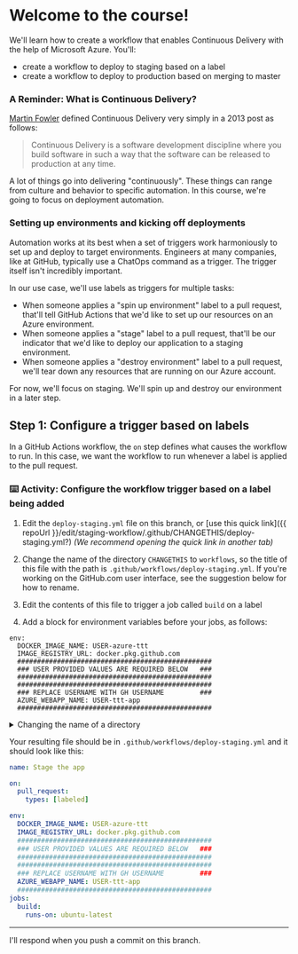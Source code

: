 

# Welcome to the course!

We'll learn how to create a workflow that enables Continuous Delivery with the help of Microsoft Azure. You'll:
- create a workflow to deploy to staging based on a label
- create a workflow to deploy to production based on merging to master

### A Reminder: What is Continuous Delivery?

[Martin Fowler](https://martinfowler.com/bliki/ContinuousDelivery.html) defined Continuous Delivery very simply in a 2013 post as follows:

> Continuous Delivery is a software development discipline where you build software in such a way that the software can be released to production at any time.

A lot of things go into delivering "continuously". These things can range from culture and behavior to specific automation. In this course, we're going to focus on deployment automation.

### Setting up environments and kicking off deployments

Automation works at its best when a set of triggers work harmoniously to set up and deploy to target environments. Engineers at many companies, like at GitHub, typically use a ChatOps command as a trigger. The trigger itself isn't incredibly important.

In our use case, we'll use labels as triggers for multiple tasks:
- When someone applies a "spin up environment" label to a pull request, that'll tell GitHub Actions that we'd like to set up our resources on an Azure environment.
- When someone applies a "stage" label to a pull request, that'll be our indicator that we'd like to deploy our application to a staging environment.
- When someone applies a "destroy environment" label to a pull request, we'll tear down any resources that are running on our Azure account.

For now, we'll focus on staging. We'll spin up and destroy our environment in a later step.

## Step 1: Configure a trigger based on labels

In a GitHub Actions workflow, the `on` step defines what causes the workflow to run. In this case, we want the workflow to run whenever a label is applied to the pull request.

### :keyboard: Activity: Configure the workflow trigger based on a label being added

1. Edit the `deploy-staging.yml` file on this branch, or [use this quick link]({{ repoUrl }}/edit/staging-workflow/.github/CHANGETHIS/deploy-staging.yml?) _(We recommend opening the quick link in another tab)_

2. Change the name of the directory `CHANGETHIS` to `workflows`, so the title of this file with the path is `.github/workflows/deploy-staging.yml`. If you're working on the GitHub.com user interface, see the suggestion below for how to rename.

3. Edit the contents of this file to trigger a job called `build` on a label

4.  Add a block for environment variables before your jobs, as follows:

   ```YML
   env:
     DOCKER_IMAGE_NAME: USER-azure-ttt
     IMAGE_REGISTRY_URL: docker.pkg.github.com
     #################################################
     ### USER PROVIDED VALUES ARE REQUIRED BELOW   ###
     #################################################
     #################################################
     ### REPLACE USERNAME WITH GH USERNAME         ###
     AZURE_WEBAPP_NAME: USER-ttt-app
     #################################################
   ```

<details><summary>Changing the name of a directory</summary>

If you're working locally, rename your file or drag-and-drop the file into the proper directory as you'd normally do. If you're working on GitHub.com, you can change the name of a directory by changing its filename and using the Backspace key until you reach the directory, as follows:
1. In the file name field, click in front of the first character in the file name
1. Press <kbd>Backspace</kbd> or <kbd>Delete</kbd> on your keyboard until you see the path you want to keep. You can continue to press <kbd>Backspace</kbd> even if the text box with the file name is empty. 
1. Enter the new name for your directory.
1. Enter `/` to let GitHub know this should be a new directory.
</details>

Your resulting file should be in `.github/workflows/deploy-staging.yml` and it should look like this:

```yml
name: Stage the app

on: 
  pull_request:
    types: [labeled]

env:
  DOCKER_IMAGE_NAME: USER-azure-ttt
  IMAGE_REGISTRY_URL: docker.pkg.github.com
  #################################################
  ### USER PROVIDED VALUES ARE REQUIRED BELOW   ###
  #################################################
  #################################################
  ### REPLACE USERNAME WITH GH USERNAME         ###
  AZURE_WEBAPP_NAME: USER-ttt-app
  #################################################
jobs:
  build:
    runs-on: ubuntu-latest
```

---

I'll respond when you push a commit on this branch.
